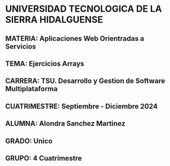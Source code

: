 # UNIVERSIDAD TECNOLOGICA DE LA SIERRA HIDALGUENSE

## **MATERIA**: Aplicaciones Web Orientradas a Servicios 
## **TEMA:** Ejercicios Arrays
## **CARRERA:** TSU. Desarrollo y Gestion de Software Multiplataforma 
## **CUATRIMESTRE:** Septiembre - Diciembre 2024
## **ALUMNA:** Alondra Sanchez Martinez  
## **GRADO:** Unico 
## **GRUPO:**  4 Cuatrimestre 
